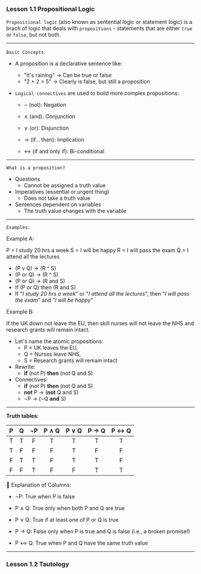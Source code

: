### Lesson 1.1 Propositional Logic

`Propositional logic` (also known as sentential logic or statement logic) is a brach of logic that deals with `propositions` - statements that are either `true` or `false`, but not both.

---

`Basic Concepts`:

- A proposition is a declarative sentence like:

  - "It's raining" -> Can be true or false
  - "2 + 2 = 5" -> Clearly is false, but still a proposition

- `Logical connectives` are used to build more complex propositions:

  - ¬ (not): Negation

  - ∧ (and): Conjunction

  - ∨ (or): Disjunction

  - → (if... then): Implication

  - ↔ (if and only if): Bi-conditional

---

`What is a proposition?`

- Questions
  - Cannot be assigned a truth value
- Imperatives (essential or urgent thing)
  - Does not take a truth value
- Sentences dependent on variables
  - The truth value changes with the variable

---

`Examples:`

Example A:

P = I study 20 hrs a week
S = I will be happy
R = I will pass the exam
Q = I attend all the lectures

- (P v Q) -> (R ^ S)
- (P or Q) -> (R ^ S)
- (P or Q) -> (R and S)
- If (P or Q) then (R and S)
- If "_I study 20 hrs a week_" or "_I attend all the lectures_", then "_I will pass the exam_" and "_I will be happy_"

Example B:

If the UK down not leave the EU, then skill nurses will not leave the NHS and research grants will remain intact.

- Let's name the atomic propositions:
  - P = UK leaves the EU,
  - Q = Nurses leave NHS,
  - S = Research grants will remain intact
- Rewrite:
  - **if** (not P) **then** (not Q and S)
- Connectives:
  - **if** (not P) **then** (not Q and S)
  - **not** P -> (**not** Q and S)
  - ¬P -> (¬Q **and** S)

---

**Truth tables**:

|  P  |  Q  | ¬P  | P ∧ Q | P ∨ Q | P → Q | P ↔ Q |
| :-: | :-: | :-: | :---: | :---: | :---: | :---: |
|  T  |  T  |  F  |   T   |   T   |   T   |   T   |
|  T  |  F  |  F  |   F   |   T   |   F   |   F   |
|  F  |  T  |  T  |   F   |   T   |   T   |   F   |
|  F  |  F  |  T  |   F   |   F   |   T   |   T   |

📘 Explanation of Columns:

- ¬P: True when P is false

- P ∧ Q: True only when both P and Q are true

- P ∨ Q: True if at least one of P or Q is true

- P → Q: False only when P is true and Q is false (i.e., a broken promise!)

- P ↔ Q: True when P and Q have the same truth value

---

### Lesson 1.2 Tautology
